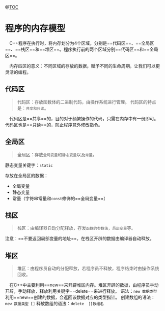 ﻿@[TOC](程序的内存模型)
# 程序的内存模型
&emsp;C++程序在执行时，将内存划分为4个区域，分别是==代码区==、==全局区==、==栈区==和==堆区==。程序执行前的两个区域分别==代码区==和==全局区==。

&emsp;内存四区的意义：不同区域的存放的数据，赋予不同的生命周期，让我们可以更灵活的编程。
## 代码区
> 代码区：存放函数体的二进制代码，由操作系统进行管理。
> 代码区的特点是：`共享和只读`。

&emsp;代码区是==共享==的，目的对于频繁操作的代码，只需在内存中有一份即可。代码区也是==只读==的，防止程序意外修改指令。

## 全局区
>全局区：存放`全局变量`和`静态变量`以及`常量`。

静态变量关键字：`static`

存放在全局区的数据：

 - 全局变量
 - 静态变量
 - 常量（字符串常量和`const`修饰的==全局变量==）
## 栈区
>栈区：由编译器自动分配释放，存发`函数的参数值`，`局部变量`等。

注意：==不要返回局部变量的地址==，在栈区开辟的数据由编译器自动释放。

## 堆区
>堆区：由程序员自动的分配释放，若程序员不释放，程序结束时由操作系统回收。
>
&emsp;在C++中主要利用==new==来开辟堆区内存。堆区开辟的数据，由程序员手动开辟，手动释放，释放利用关键字==delete==来进行释放。
语法：`new 数据类型`
利用==new==创建的数据，会返回该数据对应的类型指针。
创建数组的语法：`new 数据类型 []`
释放数组的语法：`delete  []数组名`

